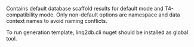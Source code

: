 ﻿Contains default database scaffold results for default mode and T4-compatibility mode.
Only non-default options are namespace and data context names to avoid naming conflicts.

To run generation template, linq2db.cli nuget should be installed as global tool.
